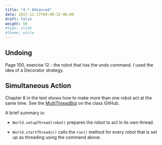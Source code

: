 ```yaml
---
title: "4.* Advanced"
date: 2017-11-17T09:40:32-06:00
draft: false
weight: 50
#type: slide
#theme: white
---
```


## Undoing

Page 100, exercise 12 - the robot that has the undo command. I used the idea of a Decorator strategy. 

## Simultaneous Action

Chapter 8 in the text shows how to make more than one robot act at the same time.  See the [MultiThreadBot](https://github.com/2017-2018-wy-ap-cs/apcs-karel/blob/master/MultiThreadBot.java) on the class GitHub.

A brief summary is:

* `World.setupThread(robot)` prepares the robot to act in its own thread.

* `World.startThreads()` calls the `run()` method for every robot that is set up as threading using the command above.

